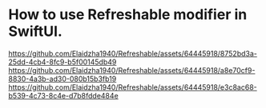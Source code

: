 How to use Refreshable modifier in SwiftUI.
===========================================

https://github.com/Elaidzha1940/Refreshable/assets/64445918/8752bd3a-25dd-4cb4-8fc9-b5f00145db49 https://github.com/Elaidzha1940/Refreshable/assets/64445918/a8e70cf9-8830-4a3b-ad30-080b15b3fb19 https://github.com/Elaidzha1940/Refreshable/assets/64445918/e3c8ac68-b539-4c73-8c4e-d7b8fdde484e
